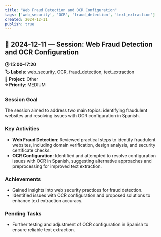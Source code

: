 ```yaml
---
title: "Web Fraud Detection and OCR Configuration"
tags: ['web_security', 'OCR', 'fraud_detection', 'text_extraction']
created: 2024-12-11
publish: true
---
```


## 📅 2024-12-11 — Session: Web Fraud Detection and OCR Configuration

**🕒 15:00–17:20**  
**🏷️ Labels**: web_security, OCR, fraud_detection, text_extraction  
**📂 Project**: Other  
**⭐ Priority**: MEDIUM  


### Session Goal
The session aimed to address two main topics: identifying fraudulent websites and resolving issues with OCR configuration in Spanish.

### Key Activities
- **Web Fraud Detection**: Reviewed practical steps to identify fraudulent websites, including domain verification, design analysis, and security certificate checks.
- **OCR Configuration**: Identified and attempted to resolve configuration issues with OCR in Spanish, suggesting alternative approaches and preprocessing for improved text extraction.

### Achievements
- Gained insights into web security practices for fraud detection.
- Identified issues with OCR configuration and proposed solutions to enhance text extraction accuracy.

### Pending Tasks
- Further testing and adjustment of OCR configuration in Spanish to ensure reliable text extraction.
